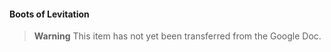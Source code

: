 #### Boots of Levitation

> **Warning**
> This item has not yet been transferred from the Google Doc.
